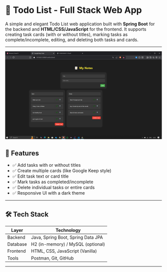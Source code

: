 # 📝 Todo List - Full Stack Web App

A simple and elegant Todo List web application built with **Spring Boot** for the backend and **HTML/CSS/JavaScript** for the frontend.
It supports creating task cards (with or without titles), marking tasks as complete/incomplete, editing, and deleting both tasks and cards.

---
![UI Screenshot](photos/screenshot.png)

## 🔧 Features

- ✅ Add tasks with or without titles
- ✅ Create multiple cards (like Google Keep style)
- ✅ Edit task text or card title
- ✅ Mark tasks as completed/incomplete
- ✅ Delete individual tasks or entire cards
- ✅ Responsive UI with a dark theme


---

## 🛠 Tech Stack

| Layer         | Technology         |
|---------------|--------------------|
| Backend       | Java, Spring Boot, Spring Data JPA |
| Database      | H2 (in-memory) / MySQL (optional) |
| Frontend      | HTML, CSS, JavaScript (Vanilla) |
| Tools         | Postman, Git, GitHub |

---



